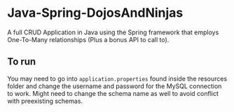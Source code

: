 # Java-Spring-DojosAndNinjas
A full CRUD Application in Java using the Spring framework that employs One-To-Many relationships (Plus a bonus API to call to).
## To run
You may need to go into `application.properties` found inside the resources folder and change the username and password for the MySQL connection to work. Might need to change the schema name as well to avoid conflict with preexisting schemas.
